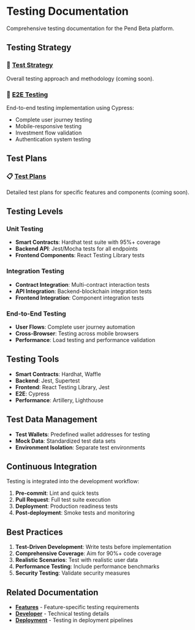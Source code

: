 # Testing Documentation

Comprehensive testing documentation for the Pend Beta platform.

## Testing Strategy

### 🎯 [Test Strategy](./test-strategy.md)
Overall testing approach and methodology (coming soon).

### 🧪 [E2E Testing](./e2e-testing.md)
End-to-end testing implementation using Cypress:
- Complete user journey testing
- Mobile-responsive testing
- Investment flow validation
- Authentication system testing

## Test Plans

### 📋 [Test Plans](./test-plans/)
Detailed test plans for specific features and components (coming soon).

## Testing Levels

### Unit Testing
- **Smart Contracts**: Hardhat test suite with 95%+ coverage
- **Backend API**: Jest/Mocha tests for all endpoints
- **Frontend Components**: React Testing Library tests

### Integration Testing
- **Contract Integration**: Multi-contract interaction tests
- **API Integration**: Backend-blockchain integration tests
- **Frontend Integration**: Component integration tests

### End-to-End Testing
- **User Flows**: Complete user journey automation
- **Cross-Browser**: Testing across mobile browsers
- **Performance**: Load testing and performance validation

## Testing Tools

- **Smart Contracts**: Hardhat, Waffle
- **Backend**: Jest, Supertest
- **Frontend**: React Testing Library, Jest
- **E2E**: Cypress
- **Performance**: Artillery, Lighthouse

## Test Data Management

- **Test Wallets**: Predefined wallet addresses for testing
- **Mock Data**: Standardized test data sets
- **Environment Isolation**: Separate test environments

## Continuous Integration

Testing is integrated into the development workflow:
1. **Pre-commit**: Lint and quick tests
2. **Pull Request**: Full test suite execution
3. **Deployment**: Production readiness tests
4. **Post-deployment**: Smoke tests and monitoring

## Best Practices

1. **Test-Driven Development**: Write tests before implementation
2. **Comprehensive Coverage**: Aim for 90%+ code coverage
3. **Realistic Scenarios**: Test with realistic user data
4. **Performance Testing**: Include performance benchmarks
5. **Security Testing**: Validate security measures

## Related Documentation

- **[Features](../features/)** - Feature-specific testing requirements
- **[Developer](../developer/)** - Technical testing details
- **[Deployment](../deployment/)** - Testing in deployment pipelines 